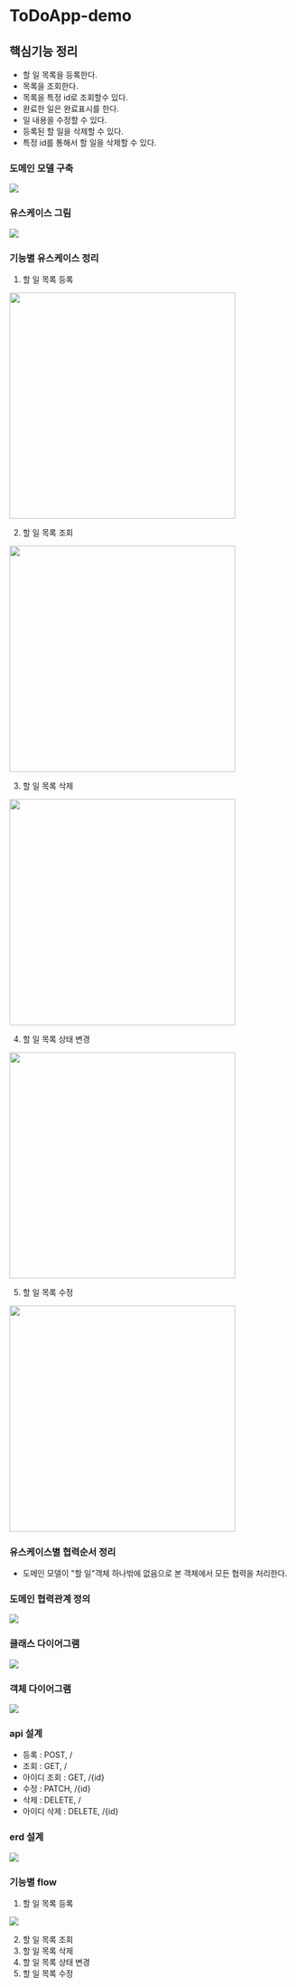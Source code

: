# ToDoApp-demo

## 핵심기능 정리 

- 할 일 목록을 등록한다.
- 목록을 조회한다.
- 목록을 특정 id로 조회할수 있다.
- 완료한 일은 완료표시를 한다.
- 일 내용을 수정할 수 있다.
- 등록된 할 일을 삭제할 수 있다.
- 특정 id를 통해서 할 일을 삭제할 수 있다.

### 도메인 모델 구축

<img src = "https://github.com/tjddnr7760/ToDoApp-demo/assets/42529087/e0a5c8b4-0bc6-41d2-9c06-5bff05550d44" width="" height=""> 

### 유스케이스 그림

<img src = "https://github.com/tjddnr7760/ToDoApp-demo/assets/42529087/59e83cce-4b98-483f-912f-4fc7e8cbcfb2" width="" height="">

### 기능별 유스케이스 정리

1. 할 일 목록 등록

<img src = "https://github.com/tjddnr7760/ToDoApp-demo/assets/42529087/df02ad68-a0ff-49ac-890f-ed53ab58ff29" width="400" height="">

2. 할 일 목록 조회

<img src = "https://github.com/tjddnr7760/ToDoApp-demo/assets/42529087/ea778d3b-4d41-4ff1-8744-e8d5d2c5b404" width="400" height="">

3. 할 일 목록 삭제

<img src = "https://github.com/tjddnr7760/ToDoApp-demo/assets/42529087/a791e37e-db8e-471a-bdb2-e2cb31d201d6" width="400" height="">

4. 할 일 목록 상태 변경

<img src = "https://github.com/tjddnr7760/ToDoApp-demo/assets/42529087/f866105f-24e7-48c9-9ee9-ccc9b7ff335a" width="400" height="">

5. 할 일 목록 수정

<img src = "https://github.com/tjddnr7760/ToDoApp-demo/assets/42529087/ddbcfa0b-e8c0-4d3c-a46f-0b9ddeb9f87a" width="400" height="">

### 유스케이스별 협력순서 정리

- 도메인 모델이 "할 일"객체 하나밖에 없음으로 본 객체에서 모든 협력을 처리한다.

### 도메인 협력관계 정의

<img src = "https://github.com/tjddnr7760/ToDoApp-demo/assets/42529087/eacf85be-e747-4bf1-8300-ac0e31578566">

### 클래스 다이어그램

<img src = "https://github.com/tjddnr7760/ToDoApp-demo/assets/42529087/fdf757c1-ff08-45ab-9008-2ddf94829c41">

### 객체 다이어그램

<img src = "https://github.com/tjddnr7760/ToDoApp-demo/assets/42529087/18f57a4f-0bfe-48a7-8717-eafa9b7d7101">

### api 설계

- 등록 : POST, /
- 조회 : GET, /
- 아이디 조회 : GET, /{id}
- 수정 : PATCH, /{id}
- 삭제 : DELETE, /
- 아이디 삭제 : DELETE, /{id}

### erd 설계

<img src = "https://github.com/tjddnr7760/ToDoApp-demo/assets/42529087/41a52789-b080-4829-ad25-5ca6df56100a">

### 기능별 flow

1. 할 일 목록 등록

<img src = "https://github.com/tjddnr7760/ToDoApp-demo/assets/42529087/130d7d3f-e99a-4e12-a52c-f801afff4ba9">

2. 할 일 목록 조회
3. 할 일 목록 삭제
4. 할 일 목록 상태 변경
5. 할 일 목록 수정